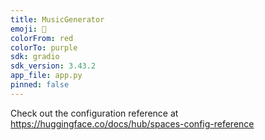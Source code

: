 ```yaml
---
title: MusicGenerator
emoji: 🏃
colorFrom: red
colorTo: purple
sdk: gradio
sdk_version: 3.43.2
app_file: app.py
pinned: false
---
```


Check out the configuration reference at https://huggingface.co/docs/hub/spaces-config-reference

